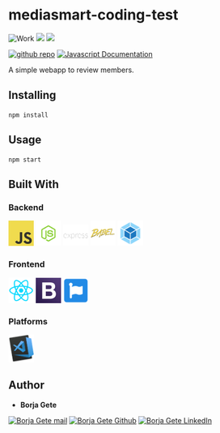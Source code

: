 # mediasmart-coding-test

![Work](https://img.shields.io/badge/Project-Work-red.svg)
![](https://img.shields.io/badge/Status-Finished-blue.svg)
![](https://img.shields.io/badge/Maintained-No-red.svg)

<a href="https://github.com/BorjaG90/mediasmart-coding-test" alt="MediaSmart Coding Test">
<img alt="github repo" src="https://img.shields.io/badge/github-repo-black?logo=github"/></a>

<a href="https://developer.mozilla.org/es/docs/Web/JavaScript" alt="JavaScript Documentation">
<img alt="Javascript Documentation" src="https://img.shields.io/badge/Made_with-JavaScript-yellow"/></a>

A simple webapp to review members.

## Installing
```
npm install
```

## Usage
```
npm start
```

## Built With
### Backend
<a href="https://www.javascript.com/"><img src="https://raw.githubusercontent.com/BorjaG90/media/master/img/logos/javascript.jpeg" width=50 alt="JavaScript"></a>
<a href="https://nodejs.org/es/"><img src="https://raw.githubusercontent.com/BorjaG90/media/master/img/logos/nodejs.png" width=50 alt="NodeJS"></a>
<a href="https://expressjs.com/es/"><img src="https://raw.githubusercontent.com/BorjaG90/media/master/img/logos/expressJS.png" width=50 alt="Express"></a>
<a href="https://babeljs.io/"><img src="https://raw.githubusercontent.com/BorjaG90/media/master/img/logos/babel.png" width=50 alt="Babel"></a>
<a href="https://webpack.js.org/"><img src="https://raw.githubusercontent.com/BorjaG90/media/master/img/logos/webpack.png" width=50 alt="Webpack"></a>

### Frontend
<a href="https://es.reactjs.org/"><img src="https://raw.githubusercontent.com/BorjaG90/media/master/img/logos/reactJs.png" width=50 alt="ReactJS"></a>
<a href="https://getbootstrap.com/"><img src="https://raw.githubusercontent.com/BorjaG90/media/master/img/logos/bootstrap.png" width=50 alt="Bootstrap"></a>
<a href="https://fontawesome.com/"><img src="https://raw.githubusercontent.com/BorjaG90/media/master/img/logos/font_awesome.png" width=50 alt="Font-Awesome"></a>

### Platforms
<a href="https://code.visualstudio.com/"><img src="https://raw.githubusercontent.com/BorjaG90/media/master/img/logos/vscode.png" width=50 alt="VSCode"></a>

## Author
* **Borja Gete**

<a href="mailto:borjag90dev@gmail.com" alt="Borja Gete mail"><img src="https://img.shields.io/badge/BorjaG90-DDDDDD?style=for-the-badge&logo=gmail" title="Go To mail" alt="Borja Gete mail"/></a> <a href="https://github.com/BorjaG90" alt="Borja Gete Github"><img src="https://img.shields.io/badge/BorjaG90-black?style=for-the-badge&logo=github" title="Go To Github Profile" alt="Borja Gete Github"/></a> <a href="https://linkedin.com/in/borjag90" alt="Borja Gete LinkedIn"><img src="https://img.shields.io/badge/BorjaG90-blue?style=for-the-badge&logo=linkedin" title="Go To LinkedIn Profile" alt="Borja Gete LinkedIn"/></a>

